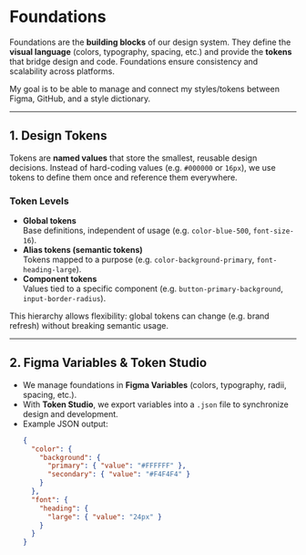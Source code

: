 # Foundations

Foundations are the **building blocks** of our design system. They define the **visual language** (colors, typography, spacing, etc.) and provide the **tokens** that bridge design and code. Foundations ensure consistency and scalability across platforms.

My goal is to be able to manage and connect my styles/tokens between Figma, GitHub, and a style dictionary.

---

## 1. Design Tokens

Tokens are **named values** that store the smallest, reusable design decisions. Instead of hard-coding values (e.g. `#000000` or `16px`), we use tokens to define them once and reference them everywhere.

### Token Levels
- **Global tokens**  
  Base definitions, independent of usage (e.g. `color-blue-500`, `font-size-16`).
- **Alias tokens (semantic tokens)**  
  Tokens mapped to a purpose (e.g. `color-background-primary`, `font-heading-large`).
- **Component tokens**  
  Values tied to a specific component (e.g. `button-primary-background`, `input-border-radius`).

This hierarchy allows flexibility: global tokens can change (e.g. brand refresh) without breaking semantic usage.

---

## 2. Figma Variables & Token Studio

- We manage foundations in **Figma Variables** (colors, typography, radii, spacing, etc.).  
- With **Token Studio**, we export variables into a `.json` file to synchronize design and development.  
- Example JSON output:
  ```json
  {
    "color": {
      "background": {
        "primary": { "value": "#FFFFFF" },
        "secondary": { "value": "#F4F4F4" }
      }
    },
    "font": {
      "heading": {
        "large": { "value": "24px" }
      }
    }
  }
